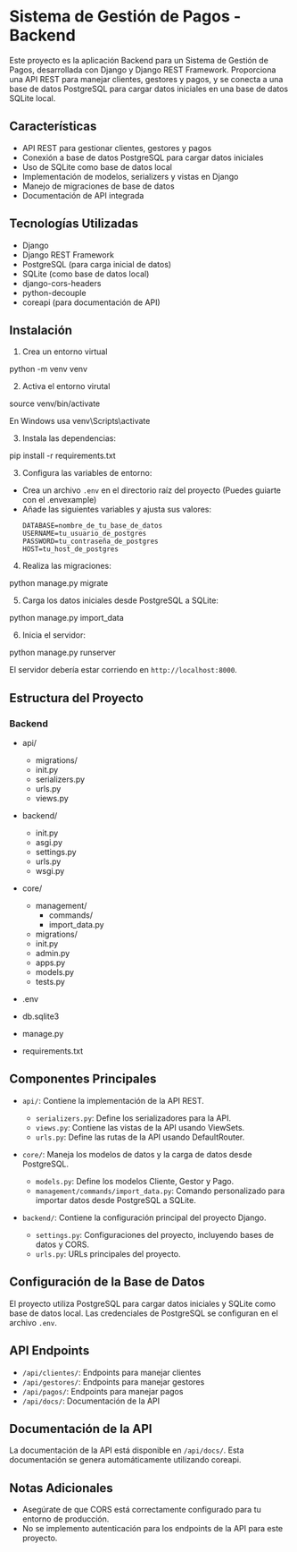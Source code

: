 # Sistema de Gestión de Pagos - Backend

Este proyecto es la aplicación Backend para un Sistema de Gestión de Pagos, desarrollada con Django y Django REST Framework. Proporciona una API REST para manejar clientes, gestores y pagos, y se conecta a una base de datos PostgreSQL para cargar datos iniciales en una base de datos SQLite local.

## Características

- API REST para gestionar clientes, gestores y pagos
- Conexión a base de datos PostgreSQL para cargar datos iniciales
- Uso de SQLite como base de datos local
- Implementación de modelos, serializers y vistas en Django
- Manejo de migraciones de base de datos
- Documentación de API integrada

## Tecnologías Utilizadas

- Django
- Django REST Framework
- PostgreSQL (para carga inicial de datos)
- SQLite (como base de datos local)
- django-cors-headers
- python-decouple
- coreapi (para documentación de API)

## Instalación


1. Crea un entorno virtual

python -m venv venv

2. Activa el entorno virutal

source venv/bin/activate 

En Windows usa venv\Scripts\activate


3. Instala las dependencias:

pip install -r requirements.txt


3. Configura las variables de entorno:
- Crea un archivo `.env` en el directorio raíz del proyecto (Puedes guiarte con el .envexample)
- Añade las siguientes variables y ajusta sus valores:
  ```
  DATABASE=nombre_de_tu_base_de_datos
  USERNAME=tu_usuario_de_postgres
  PASSWORD=tu_contraseña_de_postgres
  HOST=tu_host_de_postgres
  ```

4. Realiza las migraciones:

python manage.py migrate


5. Carga los datos iniciales desde PostgreSQL a SQLite:

python manage.py import_data


6. Inicia el servidor:

python manage.py runserver


El servidor debería estar corriendo en `http://localhost:8000`.

## Estructura del Proyecto

### Backend

* api/
	+ migrations/
	+ init.py
	+ serializers.py
	+ urls.py
	+ views.py
* backend/
	+ init.py
	+ asgi.py
	+ settings.py
	+ urls.py
	+ wsgi.py
* core/
	+ management/
		- commands/
		- import_data.py
	+ migrations/
	+ init.py
	+ admin.py
	+ apps.py
	+ models.py
	+ tests.py

* .env
* db.sqlite3
* manage.py
* requirements.txt


## Componentes Principales

- `api/`: Contiene la implementación de la API REST.
  - `serializers.py`: Define los serializadores para la API.
  - `views.py`: Contiene las vistas de la API usando ViewSets.
  - `urls.py`: Define las rutas de la API usando DefaultRouter.

- `core/`: Maneja los modelos de datos y la carga de datos desde PostgreSQL.
  - `models.py`: Define los modelos Cliente, Gestor y Pago.
  - `management/commands/import_data.py`: Comando personalizado para importar datos desde PostgreSQL a SQLite.

- `backend/`: Contiene la configuración principal del proyecto Django.
  - `settings.py`: Configuraciones del proyecto, incluyendo bases de datos y CORS.
  - `urls.py`: URLs principales del proyecto.

## Configuración de la Base de Datos

El proyecto utiliza PostgreSQL para cargar datos iniciales y SQLite como base de datos local. Las credenciales de PostgreSQL se configuran en el archivo `.env`.

## API Endpoints

- `/api/clientes/`: Endpoints para manejar clientes
- `/api/gestores/`: Endpoints para manejar gestores
- `/api/pagos/`: Endpoints para manejar pagos
- `/api/docs/`: Documentación de la API

## Documentación de la API

La documentación de la API está disponible en `/api/docs/`. Esta documentación se genera automáticamente utilizando coreapi.

## Notas Adicionales

- Asegúrate de que CORS está correctamente configurado para tu entorno de producción.
- No se implemento autenticación para los endpoints de la API para este proyecto.
